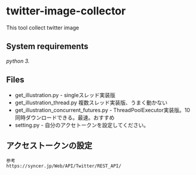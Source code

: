 # twitter-image-collector
This tool collect twitter image



## System requirements

*python 3.*


## Files 

* get_illustration.py - singleスレッド実装版
* get_illustration_thread.py 複数スレッド実装版、うまく動かない
* get_illustration_concurrent_futures.py - ThreadPoolExecutor実装版。10同時ダウンロードできる。最速。おすすめ
* setting.py - 自分のアクセトークンを設定してください。  

## アクセストークンの設定

    参考  
    https://syncer.jp/Web/API/Twitter/REST_API/
